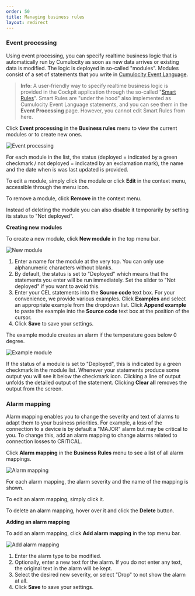 ```yaml
---
order: 50
title: Managing business rules
layout: redirect
---
```


<a name="event-processing"></a>
### Event processing

Using event processing, you can specify realtime business logic that is automatically run by Cumulocity as soon as new data arrives or existing data is modified. The logic is deployed in so-called "modules". Modules consist of a set of statements that you write in [Cumulocity Event Language](/guides/concepts/realtime). 

>**Info**: A user-friendly way to specify realtime business logic is provided in the Cockpit application through the so-called "[Smart Rules](/guides/users-guide/cockpit#smart-rules)". Smart Rules are "under the hood" also implemented as Cumulocity Event Language statements, and you can see them in the **Event Processing** page. However, you cannot edit Smart Rules from here.
>
Click **Event processing** in the **Business rules** menu to view the current modules or to create new ones.

<img src="/guides/images/users-guide/Administration/Admin_EventProcessing.png" alt="Event processing" style="max-width: 100%">

For each module in the list, the status (deployed = indicated by a green checkmark / not deployed = indicated by an exclamation mark), the name and the date when is was last updated is provided.

To edit a module, simply click the module or click **Edit** in the context menu, accessible through the menu icon.

To remove a module, click **Remove** in the context menu.

Instead of deleting the module you can also disable it temporarily by setting its status to "Not deployed".

**Creating new modules**

To create a new module, click **New module** in the top menu bar.

<img src="/guides/images/users-guide/Administration/Admin_EventProcessingNewModule.png" alt="New module" style="max-width: 100%">

1. Enter a name for the module at the very top. You can only use alphanumeric characters without blanks.
2. By default, the status is set to "Deployed" which means that the statements you enter will be run immediately. Set the slider to "Not deployed" if you want to avoid this. 
3. Enter your CEL statements into the **Source code** text box. For your convenience, we provide various examples. Click **Examples** and select an appropriate example from the dropdown list. Click **Append example** to paste the example into the **Source code** text box at the position of the cursor.
4. Click **Save** to save your settings.

The example module creates an alarm if the temperature goes below 0 degree.

<img src="/guides/images/users-guide/Administration/Admin_EventProcessingModuleExample.png" alt="Example module" style="max-width: 100%">

If the status of a module is set to "Deployed", this is indicated by a green checkmark in the module list. Whenever your statements produce some output you will see it below the checkmark icon. Clicking a line of output unfolds the detailed output of the statement. Clicking **Clear all** removes the output from the screen.

### <a name="reprio-alarms"></a>Alarm mapping

Alarm mapping enables you to change the severity and text of alarms to adapt them to your business priorities. For example, a loss of the connection to a device is by default a "MAJOR" alarm but may be critical to you. To change this, add an alarm mapping to change alarms related to connection losses to CRITICAL.

Click **Alarm mapping** in the **Business Rules** menu to see a list of all alarm mappings.

<img src="/guides/images/users-guide/Administration/Admin_AlarmMapping.png" alt="Alarm mapping" style="max-width: 100%">

For each alarm mapping, the alarm severity and the name of the mapping is shown.

To edit an alarm mapping, simply click it.

To delete an alarm mapping, hover over it and click the **Delete** button.

**Adding an alarm mapping**

To add an alarm mapping, click **Add alarm mapping** in the top menu bar.

<img src="/guides/images/users-guide/Administration/Admin_AlarmMappingAdd.png" alt="Add alarm mapping" style="max-width: 100%">

1. Enter the alarm type to be modified.
2. Optionally, enter a new text for the alarm. If you do not enter any text, the original text in the alarm will be kept.
3. Select the desired new severity, or select "Drop" to not show the alarm at all.
4. Click **Save** to save your settings.
